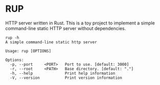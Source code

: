 # RUP
HTTP server written in Rust.
This is a toy project to implement a simple command-line static HTTP server without dependencies.

```
rup -h
A simple command-line static http server

Usage: rup [OPTIONS]

Options:
  -p, --port     <PORT>   Port to use. [default: 3000]
  -r, --root     <PATH>   Base directory. [default: "."]
  -h, --help              Print help information
  -V, --version           Print version information
```
